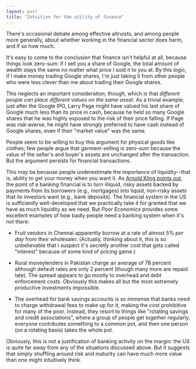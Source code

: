 ```yaml
---
layout: post
title: "Intuition for the utility of finance"
---
```


There's occasional debate among effective altruists, and among people more generally, about whether working in the financial sector does harm, and if so how much.

It's easy to come to the conclusion that finance isn't helpful at all, because things look zero-sum: if I sell you a share of Google, the total amount of wealth stays the same no matter what price I sold it to you at. By this logic, if I make money trading Google shares, I'm just taking it from other people who were less clever than me about trading their Google shares.

This neglects an important consideration, though, which is that *different people can place different values on the same asset*. As a trivial example, just after the Google IPO, Larry Page might have valued his last share of Google much less than its price in cash, because he held so many Google shares that he was highly exposed to the risk of their price falling. If Page was risk-averse, he might have strongly preferred to have cash instead of Google shares, even if their "market value" was the same.

People seem to be willing to buy this argument for physical goods like clothes; few people argue that garment-selling is zero-sum because the value of the seller's and buyer's assets are unchanged after the transaction. But the argument persists for financial transactions.

This may be because people underestimate the importance of liquidity--that is, ability to get your money when you want it. As [Arnold Kling points out](http://econlog.econlib.org/archives/2008/12/lectures_on_mac_6.html), the point of a banking financial is to turn illiquid, risky assets backed by payments from its borrowers (e.g., mortgages) into liquid, non-risky assets that its investors want (e.g., bank deposits). The financial system in the US is sufficiently well-developed that we practically take it for granted that we have as much liquidity as we need. But *Poor Economics* provides some excellent examples of how badly people need a banking system when it's not there:

- Fruit vendors in Chennai apparently borrow at a rate of almost 5% *per day* from their wholesaler. (Actually, thinking about it, this is so unbelievable that I suspect it's secretly another cost that gets called "interest" because of some kind of pricing game.)

- Rural moneylenders in Pakistan charge an average of 78 percent although default rates are only 2 percent (though many more are repaid late). The spread appears to go mostly to overhead and debt enforcement costs. Obviously this makes all but the most extremely productive investments impossible.

- The overhead for bank savings accounts is so immense that banks need to charge withdrawal fees to make up for it, making the cost prohibitive for many of the poor. Instead, they resort to things like "rotating savings and credit associations", where a group of people get together regularly, everyone contributes something to a common pot, and then one person (on a rotating basis) takes the whole pot.

Obviously, this is not a justification of banking activity on the margin: the US is quite far away from any of the situations discussed above. But it suggests that simply shuffling around risk and maturity can have much more value than one might intuitively think.
